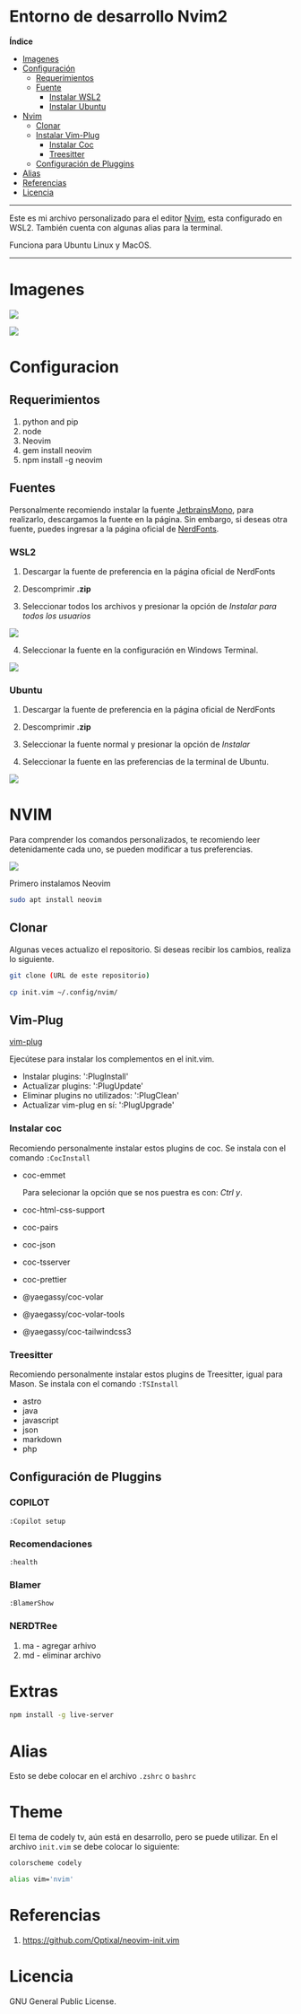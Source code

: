 # Entorno de desarrollo Nvim2
 
 
**Índice**  
- [Imagenes](#imagenes)
- [Configuración](#configuracion)
  - [Requerimientos](#requerimientos)
  - [Fuente](#fuentes)
    - [Instalar WSL2](#wsl2)
    - [Instalar Ubuntu](#ubuntu)
- [Nvim](#nvim)
  - [Clonar](#clonar)
  - [Instalar Vim-Plug](#vim-plug)
    - [Instalar Coc](instalar-coc)
    - [Treesitter](#treesitter)
  - [Configuración de Pluggins](#configuración-de-pluggins)
- [Alias](aAlias)
- [Referencias](#referencias)
- [Licencia](#licencia)
 
-------- 
Este es mi archivo personalizado para el editor [Nvim](https://neovim.io/), esta configurado en WSL2. También cuenta con algunas alias para la terminal.
 
Funciona para Ubuntu Linux y MacOS.

-------------- 
# Imagenes
![](https://i.ibb.co/df3YpSB/ejem1.png)
 
 
![](https://i.ibb.co/Tm44PXx/ejem2.png)
 
 
# Configuracion


## Requerimientos

1. python and pip
2. node
3. Neovim
4. gem install neovim
5. npm install -g neovim

## Fuentes
 
Personalmente recomiendo instalar la fuente [JetbrainsMono](https://github.com/ryanoasis/nerd-fonts/releases/download/v2.1.0/Lekton.zip), para realizarlo, descargamos  la fuente en la página. Sin embargo, si deseas otra fuente, puedes  ingresar a la página oficial de [NerdFonts](https://www.nerdfonts.com/font-downloads).
 
### WSL2
 
1. Descargar la fuente de preferencia en la página oficial de NerdFonts
 
2. Descomprimir **.zip**
 

3. Seleccionar todos los archivos y presionar la opción de *Instalar para todos los usuarios*
 
![](https://i.ibb.co/SPfBR96/selecionar-Fo.png)
 
4. Seleccionar la fuente en la configuración en Windows Terminal.
 
![](https://i.ibb.co/64516j3/fonts-Terminal.png)

### Ubuntu

1. Descargar la fuente de preferencia en la página oficial de NerdFonts
 
2. Descomprimir **.zip**

3. Seleccionar la fuente normal y presionar la opción de *Instalar*
  
4. Seleccionar la fuente en las preferencias de la terminal de Ubuntu.
 
![](https://i.ibb.co/H4kWKZc/Ubuntu-Font.png)
 
# NVIM
 
Para comprender los comandos personalizados, te recomiendo leer detenidamente cada uno, se pueden modificar a tus preferencias.
 
![](https://i.ibb.co/zn128JV/settings.png) 

Primero instalamos Neovim

```sh
sudo apt install neovim
```
 
## Clonar
 
Algunas veces actualizo el repositorio. Si deseas recibir los cambios, realiza lo siguiente.
 
```sh
git clone (URL de este repositorio)
 
cp init.vim ~/.config/nvim/
```
 
## Vim-Plug 
[vim-plug](https://github.com/junegunn/vim-plug)


Ejecútese para instalar los complementos en el init.vim.
 
* Instalar plugins: ':PlugInstall'
* Actualizar plugins: ':PlugUpdate'
* Eliminar plugins no utilizados: ':PlugClean'
* Actualizar vim-plug en sí: ':PlugUpgrade'

### Instalar coc

Recomiendo personalmente instalar estos plugins de coc. Se instala con el comando ```:CocInstall```

* coc-emmet  

  Para selecionar la opción que se nos puestra es con: *Ctrl y*.

* coc-html-css-support
* coc-pairs
* coc-json 
* coc-tsserver
* coc-prettier
* @yaegassy/coc-volar
* @yaegassy/coc-volar-tools
* @yaegassy/coc-tailwindcss3

### Treesitter 

Recomiendo personalmente instalar estos plugins de Treesitter, igual para Mason. Se instala con el comando ```:TSInstall```

* astro
* java
* javascript
* json
* markdown
* php

## Configuración de Pluggins

### COPILOT
```:Copilot setup```

### Recomendaciones
```:health ```

### Blamer
```:BlamerShow ```

### NERDTRee
1. ma - agregar arhivo
2. md - eliminar archivo 


# Extras

```sh
npm install -g live-server

```
# Alias
 
Esto se debe colocar en el archivo `.zshrc` o `bashrc`

# Theme

El tema de codely tv, aún está en desarrollo, pero se puede utilizar.
En el archivo `init.vim` se debe colocar lo siguiente:

```sh
colorscheme codely
```
 
```sh
alias vim='nvim'
```
 
# Referencias
 
1. https://github.com/Optixal/neovim-init.vim
 
# Licencia
 
GNU General Public License.
